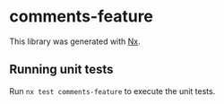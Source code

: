 # comments-feature

This library was generated with [Nx](https://nx.dev).

## Running unit tests

Run `nx test comments-feature` to execute the unit tests.
